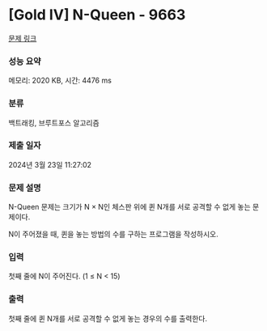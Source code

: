 # [Gold IV] N-Queen - 9663 

[문제 링크](https://www.acmicpc.net/problem/9663) 

### 성능 요약

메모리: 2020 KB, 시간: 4476 ms

### 분류

백트래킹, 브루트포스 알고리즘

### 제출 일자

2024년 3월 23일 11:27:02

### 문제 설명

<p style="user-select: auto !important;">N-Queen 문제는 크기가 N × N인 체스판 위에 퀸 N개를 서로 공격할 수 없게 놓는 문제이다.</p>

<p style="user-select: auto !important;">N이 주어졌을 때, 퀸을 놓는 방법의 수를 구하는 프로그램을 작성하시오.</p>

### 입력 

 <p style="user-select: auto !important;">첫째 줄에 N이 주어진다. (1 ≤ N < 15)</p>

### 출력 

 <p style="user-select: auto !important;">첫째 줄에 퀸 N개를 서로 공격할 수 없게 놓는 경우의 수를 출력한다.</p>

